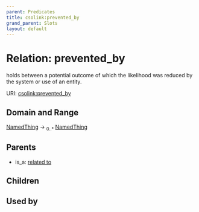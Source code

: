 ```yaml
---
parent: Predicates
title: csolink:prevented_by
grand_parent: Slots
layout: default
---
```


# Relation: prevented_by


holds between a potential outcome of which the likelihood was reduced by the system or use of an entity.

URI: [csolink:prevented_by](https://w3id.org/csolink/vocab/prevented_by)

## Domain and Range

[NamedThing](NamedThing.md) ->  <sub>0..*</sub> [NamedThing](NamedThing.md)

## Parents

 *  is_a: [related to](related_to.md)

## Children


## Used by

